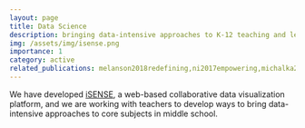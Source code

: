 ```yaml
---
layout: page
title: Data Science
description: bringing data-intensive approaches to K-12 teaching and learning
img: /assets/img/isense.png
importance: 1
category: active
related_publications: melanson2018redefining,ni2017empowering,michalka2016inquiry,willis2015probability,lee2014integrating,martin2010isense,TosaMarti2010ia,cogger2015doing,
---
```


We have developed [iSENSE](https://isenseproject.org), a web-based
collaborative data visualization platform, and we are working with
teachers to develop ways to bring data-intensive approaches to core
subjects in middle school.

